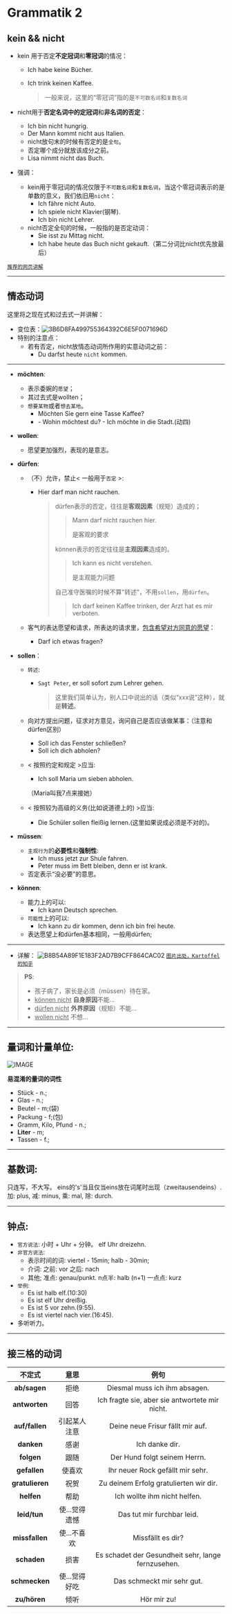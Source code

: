# Grammatik 2

## kein && nicht

* kein 用于否定**不定冠词**和**零冠词**的情况：
  * Ich habe keine Bücher.

  * Ich trink keinen Kaffee. 

    > 一般来说，这里的“零冠词”指的是`不可数名词`和`复数名词` 

* nicht用于**否定名词中的定冠词**和**非名词的否定**：
  * Ich bin nicht hungrig.
  * Der Mann kommt nicht aus Italien.
  * nicht放句末的时候有否定的是`全句`。
  * 否定哪个成分就放该成分之前。
  * Lisa nimmt nicht das Buch.

* 强调：
  * kein用于零冠词的情况仅限于`不可数名词`和`复数名词`，当这个零冠词表示的是单数的意义，我们依旧用`nicht`：
    * Ich fähre nicht Auto.
    * Ich spiele nicht Klavier(钢琴).
    * Ich bin nicht Lehrer.
  * nicht否定全句的时候，一般指的是否定动词：
    * Sie isst zu Mittag nicht.
    * Ich habe heute das Buch nicht gekauft.（第二分词比nicht优先放最后）

[`推荐的网页讲解`]( https://de.hujiang.com/new/p700068/)



---

## 情态动词
这里将之现在式和过去式一并讲解：
* 变位表：![3B6D8FA499755364392C6E5F0071696D](https://ws3.sinaimg.cn/large/006tKfTcly1fs778o8xiuj30wc11cqb8.jpg)
* 特别的注意点：
  * 若有否定，nicht放情态动词所作用的实意动词之前：
    * Du darfst heute `nicht` kommen.



---



- **möchten**:

  - 表示委婉的`愿望`；
  - 其过去式是wollten；
  - `想要某物`或者`想去某地`。
    - Möchten Sie gern eine Tasse Kaffee?
    - \- Wohin möchtest du?
      \- Ich möchte in die Stadt.(动四)

- **wollen**:

  - 愿望更加强烈，表现的是意志。

- **dürfen**:

  - （不）允许，禁止< 一般用于`否定` >:

    - Hier darf man nicht rauchen.

      > dürfen表示的否定，往往是**客观因素**（规矩）造成的；
      >
      > > Mann darf nicht rauchen hier.
      > >
      > > 是客观的要求
      >
      > können表示的否定往往是**主观因素**造成的。
      >
      > > Ich kann es nicht verstehen.
      > >
      > > 是主观能力问题
      >
      > 自己准守医嘱的时候不算"转述"，不用`sollen`，用`dürfen`。
      >
      > > Ich darf keinen Kaffee trinken, der Arzt hat es mir verboten.

  - 客气的表达愿望和请求，所表达的请求里，<u>包含希望对方同意的愿望</u>：

    - Darf ich etwas fragen?

- **sollen**：

  - `转述`:

    - `Sagt Peter`, er soll sofort zum Lehrer gehen.

      > 这里我们简单认为，别人口中说出的话（类似“xxx说”这种），就是**转述**。

  - 向对方提出问题，征求对方意见，询问自己是否应该做某事：（注意和dürfen区别）

    - Soll ich das Fenster schließen?
    - Soll ich dich abholen?

  - < 按照约定和规定 >应当:

    -  Ich soll Maria um sieben abholen.

      （Maria叫我7点来接她）

  - < 按照较为高级的义务(比如说道德上的) >应当:

    - Die Schüler sollen fleißig lernen.(这里如果说成必须是不对的)。

- **müssen**:

  - `主观行为`的**必要性**和**强制性**:
    - Ich muss jetzt zur Shule fahren.
    - Peter muss im Bett bleiben, denn er ist krank.
  - 否定表示“没必要”的意思。

- **können**:

  - 能力上的可以:
    - Ich kann Deutsch sprechen.
  - `可能性`上的可以:
    - Ich kann zu dir kommen, denn ich bin frei heute.
  - 表达愿望上和dürfen基本相同，一般用dürfen;



---

* 详解：
  ![B8B54A89F1E183F2AD7B9CFF864CAC02](https://ws1.sinaimg.cn/large/006tKfTcly1fs779bdocrj31ac0u041d.jpg)
  [`图片出处，Kartoffel的知乎`](https://zhuanlan.zhihu.com/p/33750394)

> **PS**:
>
> * 孩子病了，家长是必须（müssen）待在家。
> * <u>können nicht</u> **自身原因**不能...
> * <u>dürfen nicht</u> **外界原因**（规矩）不能...
> * <u>wollen nicht</u> 不想...





---

## 量词和计量单位:
![IMAGE](https://ws4.sinaimg.cn/large/006tKfTcly1fs778sjaabj30sc0ouwla.jpg)

**易混淆的量词的词性**
* Stück - n.;
* Glas - n.;
* Beutel - m;(袋)
* Packung - f;(包)
* Gramm, Kilo, Pfund - n.;
* **Liter** - m;
* Tassen - f.;



---

## 基数词:
只连写，不大写。
eins的's'当且仅当eins放在词尾时出现（zweitausendeins）.
加: plus,
减: minus,
乘: mal,
除: durch.



---

## 钟点:
* `官方说法`:
  小时 + Uhr + 分钟。
  elf Uhr dreizehn.
* `非官方说法`:
  * 表示时间的词:
    viertel - 15min;
    halb - 30min;
  * 介词:
    之前: vor
    之后: nach
  * 其他;
    准点: genau/punkt.
    n点半: halb (n+1)
    一点点: kurz
* `举例`:
  * Es ist halb elf.(10:30)
  * Es ist elf Uhr dreißig.
  * Es ist 5 vor zehn.(9:55).
  * Es ist viertel nach vier.(16:45).
* 多听听力。



---

## 接三格的动词

|     不定式      |     意思      |                        例句                        |
| :-------------: | :-----------: | :------------------------------------------------: |
|  **ab/sagen**   |     拒绝      |           Diesmal muss ich ihm absagen.            |
|  **antworten**  |     回答      |   Ich fragte sie, aber sie antwortete mir nicht.   |
| **auf/fallen**  | 引起某人注意  |          Deine neue Frisur fällt mir auf.          |
|   **danken**    |     感谢      |                   Ich danke dir.                   |
|   **folgen**    |     跟随      |            Der Hund folgt seinem Herrn.            |
|  **gefallen**   |    使喜欢     |          Ihr neuer Rock gefällt mir sehr.          |
| **gratulieren** |     祝贺      |       Zu deinem Erfolg gratulierten wir dir.       |
|   **helfen**    |     帮助      |            Ich wollte ihm nicht helfen.            |
|  **leid/tun**   | 使...觉得遗憾 |             Das tut mir furchbar leid.             |
| **missfallen**  |  使...不喜欢  |                 Missfällt es dir?                  |
|   **schaden**   |     损害      | Es schadet der Gesundheit sehr, lange fernzusehen. |
|  **schmecken**  | 使...觉得好吃 |             Das schmeckt mir sehr gut.             |
|  **zu/hören**   |     倾听      |                    Hör mir zu!                     |

